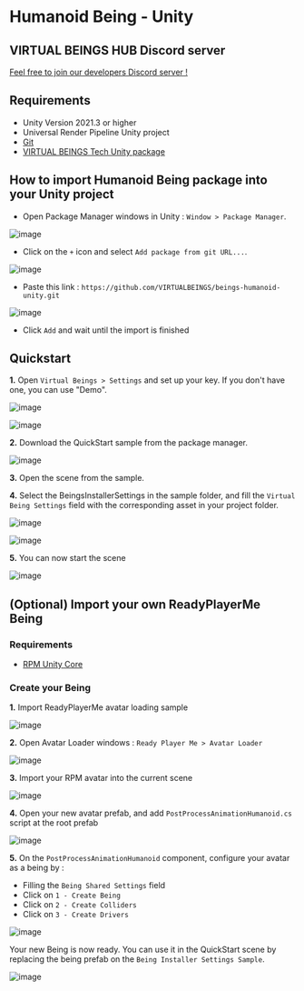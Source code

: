 # Humanoid Being - Unity

## VIRTUAL BEINGS HUB Discord server
[Feel free to join our developers Discord server !](https://discord.gg/raHeeqbh)

## Requirements
- Unity Version 2021.3 or higher
- Universal Render Pipeline Unity project
- [Git](https://git-scm.com/)
- [VIRTUAL BEINGS Tech Unity package](https://github.com/VIRTUALBEINGS/virtualbeingstech-unity)

## How to import Humanoid Being package into your Unity project
- Open Package Manager windows in Unity : `Window > Package Manager`.

![image](https://user-images.githubusercontent.com/128504226/226867218-df18b6ca-9977-4e09-a599-7d5e9dd03946.png)

- Click on the `+` icon and select `Add package from git URL...`.

![image](https://user-images.githubusercontent.com/128504226/226867580-119c6f85-2921-4247-8805-17250946e1c6.png)

- Paste this link : `https://github.com/VIRTUALBEINGS/beings-humanoid-unity.git`

![image](https://user-images.githubusercontent.com/128504226/226867806-e32be7ad-425a-4328-8223-2035f3af02b6.png)

- Click `Add` and wait until the import is finished

## Quickstart
**1.** Open `Virtual Beings > Settings` and set up your key. If you don't have one, you can use "Demo".

![image](https://user-images.githubusercontent.com/128504226/226871467-41f600a7-0361-4433-99b9-aba4cb27ae9e.png)

![image](https://user-images.githubusercontent.com/128504226/226871568-66b4fea6-1975-4ac2-8a4a-0f83f6d1b7ac.png)

**2.** Download the QuickStart sample from the package manager.

![image](https://user-images.githubusercontent.com/128504226/226871364-deb7a839-a90c-45a5-890a-ef5352b556ef.png)

**3.** Open the scene from the sample.

**4.** Select the BeingsInstallerSettings in the sample folder, and fill the `Virtual Being Settings` field with the corresponding asset in your project folder.

![image](https://user-images.githubusercontent.com/128504226/226872078-81b72b8f-ea6c-477e-ad77-5633ad8d3eb5.png)

![image](https://user-images.githubusercontent.com/128504226/226872159-1aca6e26-5623-43a3-80b4-7e7c22df5b7e.png)

**5.** You can now start the scene

![image](https://user-images.githubusercontent.com/128504226/226872944-039cac5d-4541-4375-94bb-a263bd5006c8.png)

## (Optional) Import your own ReadyPlayerMe Being

### Requirements

- [RPM Unity Core](https://github.com/readyplayerme/rpm-unity-sdk-core)

### Create your Being

**1.** Import ReadyPlayerMe avatar loading sample

![image](https://user-images.githubusercontent.com/128504226/226882570-8376429e-d7f9-4242-b0b3-ac4a0bf88250.png)

**2.** Open Avatar Loader windows :  `Ready Player Me > Avatar Loader`

![image](https://user-images.githubusercontent.com/128504226/226882835-3716e620-c142-444c-ab90-99bb35b0cee1.png)

**3.** Import your RPM avatar into the current scene

![image](https://user-images.githubusercontent.com/128504226/226882932-ac7a878a-a516-45a6-a039-c142e7dfb2a5.png)

**4.** Open your new avatar prefab, and add `PostProcessAnimationHumanoid.cs` script at the root prefab

![image](https://user-images.githubusercontent.com/128504226/226883592-c41b141d-9e60-48e6-95fa-ae2065c0ae1a.png)

**5.** On the `PostProcessAnimationHumanoid` component, configure your avatar as a being by :
- Filling the `Being Shared Settings` field
- Click on `1 - Create Being`
- Click on `2 - Create Colliders`
- Click on `3 - Create Drivers`

![image](https://user-images.githubusercontent.com/128504226/226884183-7f92e87a-f107-4b9e-9ad0-a6dbc9d6f5c9.png)


Your new Being is now ready. You can use it in the QuickStart scene by replacing the being prefab on the `Being Installer Settings Sample`.

![image](https://user-images.githubusercontent.com/128504226/226884446-a73ef2cf-e47c-4994-a3d2-20ae4c9fa475.png)
